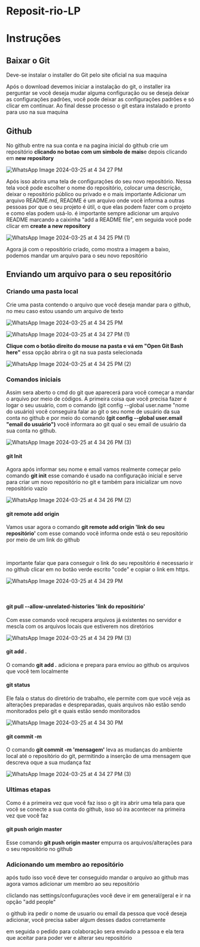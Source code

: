 # Reposit-rio-LP
<h1>Instruções</h1>

<h2>Baixar o Git</h2>
<p>Deve-se instalar o installer do Git pelo site oficial na sua maquina</p>
<p>Após o download devemos iniciar a instalação do git, o installer ira perguntar se você deseja mudar alguma configuração ou se deseja deixar as configurações padrões, você pode deixar as configurações padrões e só clicar em continuar. Ao final desse processo o git estara instalado e pronto para uso na sua maquina</p>

<h2>Github</h2>

  <p>No github entre na sua conta e na pagina inicial do github crie um repositório <strong>clicando no botao com um simbolo de       mais</strong>e depois clicando em <strong>new repository</strong></p>

![WhatsApp Image 2024-03-25 at 4 34 27 PM](https://github.com/hudson12345/Reposit-rio-LP/assets/105759351/c3fd2066-5a0c-4dd7-a5b8-502a375f41c5)
  
   <p>Após isso abrira uma tela de configurações do seu novo repositório. Nessa tela você pode escolher o nome do repositório, 
   colocar uma descrição, deixar o repositório público ou privado e o mais importante Adicionar um arquivo README.md, README é       um arquivo onde você informa a outras pessoas por que o seu projeto é útil, o que elas podem fazer com o projeto e como elas      podem usá-lo. é importante sempre adicionar um arquivo README marcando a caixinha "add a README file", em seguida você pode       clicar em <strong>create a new repository</strong> </p>

   ![WhatsApp Image 2024-03-25 at 4 34 25 PM (1)](https://github.com/hudson12345/Reposit-rio-LP/assets/105759351/bfd6c13c-03e0-4d2d-8640-25dfd3772c6c)

  <p>Agora já com o repositório criado, como mostra a imagem a baixo, podemos mandar um arquivo para o seu novo repositório</p>

<h2>Enviando um arquivo para o seu repositório</h2>
  <h3>Criando uma pasta local</h3>
   <p>Crie uma pasta contendo o arquivo que você deseja mandar para o github, no meu caso estou usando um arquivo de texto</p>

![WhatsApp Image 2024-03-25 at 4 34 25 PM](https://github.com/hudson12345/Reposit-rio-LP/assets/105759351/f4647fc8-2f24-419c-9a8e-6f62c7cfd32d)

![WhatsApp Image 2024-03-25 at 4 34 27 PM (1)](https://github.com/hudson12345/Reposit-rio-LP/assets/105759351/ee4102fc-b9ab-4227-92e0-23b816f32c07)

  <p> <strong>Clique com o botão direito do mouse na pasta e vá em "Open Git Bash here"</strong> essa opção abrira o git na sua pasta selecionada</p>

![WhatsApp Image 2024-03-25 at 4 34 25 PM (2)](https://github.com/hudson12345/Reposit-rio-LP/assets/105759351/6e97e8f2-bfb7-4673-9ab7-3219306308ff)

<h3>Comandos iniciais</h3>
  <p>Assim sera aberto o cmd do git que aparecerá para você começar a mandar o arquivo por meio de códigos.
   A primeira coisa que você precisa fazer é logar o seu usuário, com o comando <stong>(git config --global user.name "nome do usuário)</stong> você conseguira falar ao git o seu nome de usuário da sua conta no github e por meio do comando <strong>(git config --global user.email "email do usuário")</strong> você informara ao git qual o seu email de usuário da sua conta no github.
 </p>

 ![WhatsApp Image 2024-03-25 at 4 34 26 PM (3)](https://github.com/hudson12345/Reposit-rio-LP/assets/105759351/228e8701-81e2-4a00-a689-88a52f38ace7)

 <h4>git Init</h4>
  <p>Agora após informar seu nome e email vamos realmente começar pelo comando <strong>git init</strong> esse comando é usado na configuração inicial e serve para criar um novo repositório no git e também para inicializar um novo repositório vazio</p>

![WhatsApp Image 2024-03-25 at 4 34 26 PM (2)](https://github.com/hudson12345/Reposit-rio-LP/assets/105759351/0b6961f9-1c2b-4bc9-acbd-33bdb04e00f5)

<h4>git remote add origin</h4>
  <p>Vamos usar agora o comando <strong>git remote add origin 'link do seu repositório' </strong> com esse comando você informa onde está o seu repositório por meio de um link do github</p>

  
  <br>
  <p>importante falar que para conseguir o link do seu repositório é necessario ir no github clicar em no botão verde escrito "code" e copiar o link em https.</p>

![WhatsApp Image 2024-03-25 at 4 34 29 PM](https://github.com/hudson12345/Reposit-rio-LP/assets/105759351/e57acdcb-9d6e-43e4-9269-a021a4726294)
  
  <br>
<h4>git pull --allow-unrelated-histories 'link do repositório'</h4>
 <p>Com esse comando você recupera arquivos já existentes no servidor e mescla com os arquivos locais que estiverem nos diretórios</p>

![WhatsApp Image 2024-03-25 at 4 34 29 PM (3)](https://github.com/hudson12345/Reposit-rio-LP/assets/105759351/2afe7fff-93ee-4231-8cc8-8e816ead58c6)

<h4>git add .</h4>
 <p>O comando <strong>git add .</strong> adiciona e prepara para enviou ao github os arquivos que você tem localmente</p>

<h4>git status</h4>
  <p>Ele fala o status do diretório de trabalho, ele permite com que você veja as alterações preparadas e despreparadas, quais arquivos não estão sendo monitorados pelo git e quais estão sendo monitorados</p>  

![WhatsApp Image 2024-03-25 at 4 34 30 PM](https://github.com/hudson12345/Reposit-rio-LP/assets/105759351/8917b37e-47a9-4bc4-be3c-805f8d3893b7)

<h4>git commit -m</h4>
  <p>O comando <strong>git commit -m 'mensagem'</strong> leva as mudanças do ambiente local até o repositório do git, permitindo a inserção de uma mensagem que descreva oque a sua mudança faz</p>

![WhatsApp Image 2024-03-25 at 4 34 27 PM (3)](https://github.com/hudson12345/Reposit-rio-LP/assets/105759351/b2361570-f6bb-4d48-8f81-f17cc14ba994)

<h3>Ultimas etapas</h3>
  <p>Como é a primeira vez que você faz isso o git ira abrir uma tela para que você se conecte a sua conta do github, isso só ira acontecer na primeira vez que você faz</p>

 <h4>git push origin master</h4>
   <p>Esse comando <strong>git push origin master</strong> empurra os arquivos/alterações para o seu repositório no github </p>


<h3>Adicionando um membro ao repositório</h3>
  <p>após tudo isso você deve ter conseguido mandar o arquivo ao github mas agora vamos adicionar um membro ao seu repositório</p>

  <p>cliclando nas settings/confugurações você deve ir em general/geral e ir na opção "add people"</p>

  <p>o github ira pedir o nome de usuario ou email da pessoa que você deseja adicionar, você precisa saber algum desses dados corretamente</p>

  <p>em seguida o pedido para colaboração sera enviado a pessoa e ela tera que aceitar para poder ver e alterar seu repositório</p>

  

